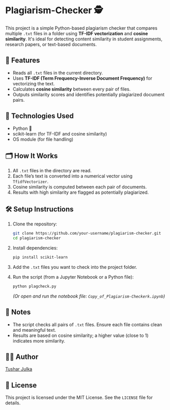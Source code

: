 # Plagiarism-Checker 🕵️

This project is a simple Python-based plagiarism checker that compares multiple `.txt` files in a folder using **TF-IDF vectorization** and **cosine similarity**. It's ideal for detecting content similarity in student assignments, research papers, or text-based documents.

## 🚀 Features

- Reads all `.txt` files in the current directory.
- Uses **TF-IDF (Term Frequency-Inverse Document Frequency)** for vectorizing the text.
- Calculates **cosine similarity** between every pair of files.
- Outputs similarity scores and identifies potentially plagiarized document pairs.

## 🧠 Technologies Used

- Python 🐍
- scikit-learn (for TF-IDF and cosine similarity)
- OS module (for file handling)

## 🗂️ How It Works

1. All `.txt` files in the directory are read.
2. Each file’s text is converted into a numerical vector using `TfidfVectorizer`.
3. Cosine similarity is computed between each pair of documents.
4. Results with high similarity are flagged as potentially plagiarized.

## 🛠️ Setup Instructions

1. Clone the repository:
   ```bash
   git clone https://github.com/your-username/plagiarism-checker.git
   cd plagiarism-checker
   ```

2. Install dependencies:
   ```bash
   pip install scikit-learn
   ```

3. Add the `.txt` files you want to check into the project folder.

4. Run the script (from a Jupyter Notebook or a Python file):
   ```bash
   python plagcheck.py
   ```

   *(Or open and run the notebook file: `Copy_of_Plagiarism-Checkerk.ipynb`)*



## 📌 Notes

- The script checks all pairs of `.txt` files. Ensure each file contains clean and meaningful text.
- Results are based on cosine similarity; a higher value (close to 1) indicates more similarity.

## 🧑‍💻 Author

[Tushar Julka](https://github.com/tj0510)

## 📜 License

This project is licensed under the MIT License. See the `LICENSE` file for details.
